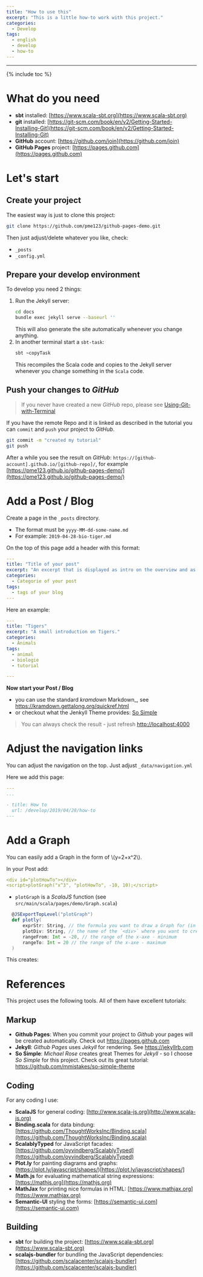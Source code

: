 ```yaml
---
title: "How to use this"
excerpt: "This is a little how-to work with this project."
categories:
  - Develop
tags:
  - english
  - develop
  - how-to
---
```


----

{% include toc %}

# What do you need
- **sbt** installed: [https://www.scala-sbt.org](https://www.scala-sbt.org)
- **git** installed: [https://git-scm.com/book/en/v2/Getting-Started-Installing-Git](https://git-scm.com/book/en/v2/Getting-Started-Installing-Git)
- **GitHub** account: [https://github.com/join](https://github.com/join)
- **GitHub Pages** project: [https://pages.github.com](https://pages.github.com)
# Let's start
## Create your project
The easiest way is just to clone this project:
```bash
git clone https://github.com/pme123/github-pages-demo.git
```
Then just adjust/delete whatever you like, check:
- `_posts`
- `_config.yml`

## Prepare your develop environment
To develop you need 2 things:

1. Run the Jekyll server:
   ```bash
   cd docs
   bundle exec jekyll serve --baseurl ''
   ```
   This will also generate the site automatically whenever you change anything.
2. In another terminal start a `sbt-task`:
   ```bash
   sbt ~copyTask
   ```
   This recompiles the Scala code and copies to the Jekyll server whenever you change something in the `Scala` code.

## Push your changes to _GitHub_

> If you never have created a new _GitHub_ repo, please see [Using-Git-with-Terminal](https://github.com/codepath/ios_guides/wiki/Using-Git-with-Terminal#create-a-new-repository-on-github)

If you have the remote Repo and it is linked as described in the tutorial you can `commit` and `push` your project to _GitHub_. 

```bash
git commit -m "created my tutorial"
git push
```

After a while you see the result on _GitHub_: `https://[github-account].github.io/[github-repo]/`, for example [https://pme123.github.io/github-pages-demo/](https://pme123.github.io/github-pages-demo/)

# Add a Post / Blog

Create a page in the `_posts` directory. 
- The format must be `yyyy-MM-dd-some-name.md`
- For example: `2019-04-28-bio-tiger.md`

On the top of this page add a header with this format:

```yaml
---
title: "Title of your post"
excerpt: "An excerpt that is displayed as intro on the overview and as start of your blog."
categories:
  - Categorie of your post
tags:
  - tags of your blog
---
```
Here an example:
```yaml
---
title: "Tigers"
excerpt: "A small introduction on Tigers."
categories:
  - Animals
tags:
  - animal
  - biologie
  - tutorial

---
```
**Now start your Post / Blog** 
- you can use the standard _kramdown_ Markdown_, see https://kramdown.gettalong.org/quickref.html 
- or checkout what the Jenkyll Theme provides: [So Simple](https://github.com/mmistakes/so-simple-theme)

> You can always check the result - just refresh [http://localhost:4000](http://localhost:4000)

# Adjust the navigation links
You can adjust the navigation on the top. Just adjust `_data/navigation.yml`  

Here we add this page:
```yaml
---
...

- title: How to
  url: /develop/2019/04/28/how-to
---
```

# Add a Graph
You can easily add a Graph in the form of \\(y=2+x^2\\).

In your Post add:
```yaml
<div id="plotHowTo"></div>
<script>plotGraph("x^3", "plotHowTo", -10, 10);</script>
```
- `plotGraph` is a _ScalaJS_ function (see `src/main/scala/pages/demo/Graph.scala`)
```scala
  @JSExportTopLevel("plotGraph")
  def plotly(
      exprStr: String, // the formula you want to draw a Graph for (in form of `x*2` - it mus contain a `x`)
      plotDiv: String, // the name of the `<div>` where you want to create the Graph.
      rangeFrom: Int = -20, // the range of the x-axe - minimum
      rangeTo: Int = 20 // the range of the x-axe - maximum
  )
``` 
This creates:
<div id="plotHowTo"></div>
<script>plotGraph("x^3", "plotHowTo", -10, 10);</script>



# References

This project uses the following tools. All of them have excellent tutorials:
## Markup
- **Github Pages**: When you commit your project to _Github_ your pages will be created automatically. Check out https://pages.github.com 
- **Jekyll**: _Github Pages_ uses _Jekyll_ for rendering. See https://jekyllrb.com 
- **So Simple**: _Michael Rose_ creates great Themes for _Jekyll_ - so I choose _So Simple_ for this project. Check out its great tutorial: https://github.com/mmistakes/so-simple-theme 

## Coding
For any coding I use:
- **ScalaJS** for general coding: [http://www.scala-js.org](http://www.scala-js.org)
- **Binding.scala** for data bindung: [https://github.com/ThoughtWorksInc/Binding.scala](https://github.com/ThoughtWorksInc/Binding.scala)
- **ScalablyTyped** for JavaScript facades: [https://github.com/oyvindberg/ScalablyTyped](https://github.com/oyvindberg/ScalablyTyped)
- **Plot.ly** for painting diagrams and graphs: (https://plot.ly/javascript/shapes/)[https://plot.ly/javascript/shapes/]
- **Math.js**  for evaluating mathematical string expressions: [https://mathjs.org](https://mathjs.org)
- **MathJax** for printing nice formulas in HTML: [https://www.mathjax.org](https://www.mathjax.org) 
- **Semantic-UI** styling the forms: [https://semantic-ui.com](https://semantic-ui.com) 

## Building
- **sbt** for building the project: [https://www.scala-sbt.org](https://www.scala-sbt.org)
- **scalajs-bundler** for bundling the JavaScript dependencies: [https://github.com/scalacenter/scalajs-bundler](https://github.com/scalacenter/scalajs-bundler)